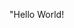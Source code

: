 <!DOCTYPE html>
<html>
  <head>
    <meta charset="utf-8">
    <title>My First Webpage!</title>
  </head>
  <body>
    <p>"Hello World!</p>
  </body>
</html>
